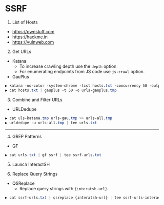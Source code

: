 # SSRF

1. List of Hosts
  - https://pwnstuff.com
  - https://hackme.in
  - https://vulnweb.com
  
2. Get URLs
  - Katana
    - To increase crawling depth use the `depth` option.
    - For enumerating endpoints from JS code use `js-crawl` option.
  - GauPlus
```CSS
▶ katana -no-color -system-chrome -list hosts.txt -concurrency 50 -output urls-katana.tmp
▶ cat hosts.txt | gauplus -t 50 -o urls-gauplus.tmp
```

3. Combine and Filter URLs
  - URLDedupe
```CSS
▶ cat uls-katana.tmp urls-gau.tmp >> urls-all.tmp
▶ urldedupe -u urls-all.tmp | tee urls.txt
```

---

4. GREP Patterns
  - GF
```CSS
▶ cat urls.txt | gf ssrf | tee ssrf-urls.txt
```

5. Launch InteractSH

6. Replace Query Strings
  - QSReplace
    - Replace query strings with `{interatsh-url}`.
  ```CSS
  ▶ cat ssrf-urls.txt | qsreplace {interatsh-url} | tee ssrf-urls-interactsh.txt
  ```

